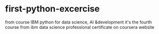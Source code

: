 # first-python-excercise
from course IBM python for data science, AI &amp;development
it's the fourth course from ibm data science professional certificate on coursera website
